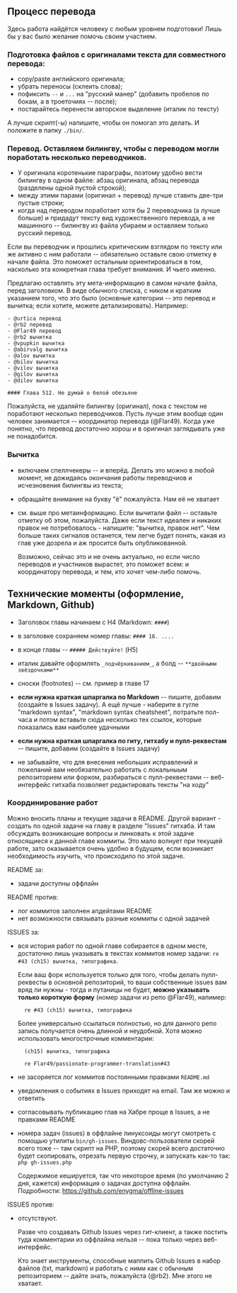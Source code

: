 ## Процесс перевода

Здесь работа найдётся человеку с любым уровнем подготовки!
Лишь бы у вас было желание помочь своим участием.

### Подготовка файлов с оригиналами текста для совместного перевода:

* copy/paste английского оригинала;
* убрать переносы (склеить слова);
* пофиксить `--` и `...` на "русский манер" (добавить пробелов по бокам, а в троеточиях -- после);
* постарайтесь перенести авторское выделение (италик по тексту)

А лучше скрипт(-ы) напишите, чтобы он помогал это делать. И положите в папку `./bin/`.

### Перевод. Оставляем билингву, чтобы с переводом могли поработать несколько переводчиков.

* У оригинала коротенькие параграфы, поэтому удобно вести билингву в одном файле:
  абзац оригинала, абзац перевода (разделены одной пустой строкой);
* между этими парами (оригинал + перевод) лучше ставить две-три пустые строки;
* когда над переводом поработает хотя бы 2 переводчика (а лучше больше) и придадут тексту
  вид художественного перевода, а не машинного -- билингву из файла убираем и оставляем
  только русский перевод.

Если вы переводчик и прошлись критическим взглядом по тексту или же активно с ним работали --
обязательно оставьте свою отметку в начале файла. Это поможет остальным ориентироваться
в том, насколько эта конкретная глава требует внимания. И чьего именно.

Предлагаю оставлять эту мета-информацию в самом начале файла, перед заголовком.
В виде обычного списка, с ником и кратким указанием того, что это было (основные
категории -- это перевод и вычитка; если хотите, можете детализировать). Например:

    - @urtica перевод
    - @rb2 перевод
    - @Flar49 перевод
    - @rb2 вычитка
    - @vpupkin вычитка
    - @abirvalg вычитка
    - @alov вычитка
    - @bilov вычитка
    - @vilov вычитка
    - @gilov вычитка
    - @dilov вычитка
    
    #### Глава 512. Не думай о белой обезьяне

Пожалуйста, не удаляйте билингву (оригинал), пока с текстом не поработают несколько переводчиков.
Пусть лучше этим вообще один человек занимается -- координатор перевода (@Flar49).
Когда уже понятно, что перевод достаточно хорош и в оригинал заглядывать уже не понадобится.


### Вычитка

* включаем спеллчекеры -- и вперёд. Делать это можно в любой момент, не дожидаясь окончания
  работы переводчиов и исчезновения билингвы из текста;
* обращайте внимание на букву "ё" пожалуйста. Нам её не хватает

* см. выше про метаинформацию. Если вычитали файл -- оставьте отметку об этом, пожалуйста.
  Даже если текст идеален и никаких правок не потребовалось - напишите: "вычитка, правок нет".
  Чем больше таких сигналов останется, тем легче будет понять, какая из глав уже дозрела
  и аж просится быть опубликованной.

  Возможно, сейчас это и не очень актуально, но если число переводов и участников вырастет,
  это поможет всем: и координатору перевода, и тем, кто хочет чем-либо помочь.



## Технические моменты (оформление, Markdown, Github)

* Заголовок главы начинаем с H4 (Markdown: `####`)
* в заголовке сохраняем номер главы: `#### 18. ....`
* в конце главы -- `##### Действуйте!` (H5)

* италик давайте оформлять `_подчёркиванием_`, а болд -- `**двойными звёздочками**`
* сноски (footnotes) -- см. пример в главе 17
* **если нужна краткая шпаргалка по Markdown** -- пишите, добавим (создайте в Issues задачу).
  А ещё лучше - наберите в гугле "markdown syntax", "markdown syntax cheatsheet", потратьте
  пол-часа и потом вставьте сюда несколько тех ссылок, которые показались вам наиболее удачными

* **если нужна краткая шпаргалка по гиту, гитхабу и пулл-реквестам** -- пишите, добавим (создайте
  в Issues задачу)
* не забывайте, что для внесения небольших исправлений и пожеланий вам необязательно работать
  с локальныым репозиторием или форком, разбираться с пулл-реквестами -- веб-интерфейс гитхаба
  позволяет редактировать тексты "на ходу"

### Координирование работ

Можно вносить планы и текущие задачи в README.
Другой вариант - создать по одной задаче на главу в разделе "Issues" гитхаба.
И там обсуждать возникающие вопросы и линковать к этой задаче относящиеся к данной главе коммиты.
Это мало волнует при текущей работе, зато оказывается очень удобно в будущем,
если возникает необходимость изучить, что происходило по этой задаче.

README за:

* задачи доступны оффлайн

README против:

* лог коммитов заполнен апдейтами README
* нет возможности связывать разные коммиты с одной задачей

ISSUES за:

* вся история работ по одной главе собирается в одном месте, достаточно лишь
  указывать в текстах коммитов номер задачи: `re #43 (ch15) вычитка, типографика`.

  Если ваш форк используется только для того, чтобы делать пулл-реквесты в основной
  репозиторий, то ваши собственные issues вам вряд ли нужны - тогда и путаницы не
  будет, **можно указывать только короткую форму** (номер задачи из репо @Flar49), напимер:

		re #43 (ch15) вычитка, типографика

  Более универсально ссылаться полностью, но для данного репо запись получается
  очень длинной и неудобной. Хотя можно использовать многострочные комментарии:

        (ch15) вычитка, типографика

        re Flar49/passionate-programmer-translation#43

* не засоряется лог коммитов постоянными правками `README.md`
* уведомления о событиях в Issues приходят на email. Там же можно и ответить
* согласовывать публикацию глав на Хабре проще в Issues, а не правками README

* номера задач (issues) в оффлайне линуксоиды могут смотреть с помощью утилиты `bin/gh-issues`.
  Виндовс-пользователи скорей всего тоже -- там скрипт на PHP, поэтому скорей всего достаточно
  будет скопировать, отрезать первую строчку, и запускать как-то так: `php gh-issues.php`

	Содержимое кешируется, так что некоторое время (по умолчанию 2 дня, кажется) информация
	о задачах доступна оффлайн. Подробности: <https://github.com/enygma/offline-issues>

ISSUES против:

* отсутствуют.

	Разве что создавать Github Issues через гит-клиент, а также постить туда
	комментарии из оффлайна нельзя -- пока только через веб-интерфейс.

	Кто знает инструменты, способные маппить Github Issues в набор файлов (txt, markdown)
	и работать с ними как с обычным репозиторием -- дайте знать, пожалуйста (@rb2).
	Мне этого не хватает.
